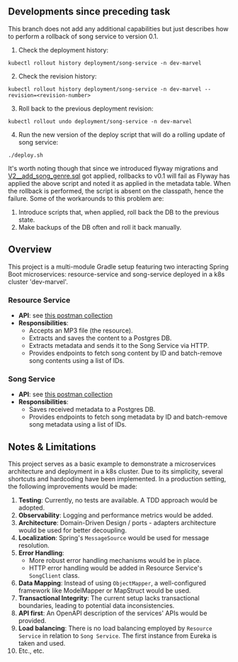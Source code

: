 ## Developments since preceding task
This branch does not add any additional capabilities but just describes how to perform a rollback of song service to 
version 0.1.

1. Check the deployment history:
```shell
kubectl rollout history deployment/song-service -n dev-marvel
```
2. Check the revision history:
```shell
kubectl rollout history deployment/song-service -n dev-marvel --revision=<revision-number>
```
3. Roll back to the previous deployment revision:
```shell
kubectl rollout undo deployment/song-service -n dev-marvel
```

4. Run the new version of the deploy script that will do a rolling update of song service:
```shell
./deploy.sh
```

It's worth noting though that since we introduced flyway migrations and [V2__add_song_genre.sql](./song-service/src/main/resources/db/migration/V2__add_song_genre.sql)
got applied, rollbacks to v0.1 will fail as Flyway has applied the above script and noted it as applied in the metadata
table. When the rollback is performed, the script is absent on the classpath, hence the failure. Some of the 
workarounds to this problem are:
1. Introduce scripts that, when applied, roll back the DB to the previous state.
2. Make backups of the DB often and roll it back manually.

## Overview

This project is a multi-module Gradle setup featuring two interacting Spring Boot microservices: resource-service
and song-service deployed in a k8s cluster 'dev-marvel'.

### Resource Service

- **API**: see [this postman collection](k8s-overview.postman_collection.json)
- **Responsibilities**:
    - Accepts an MP3 file (the resource).
    - Extracts and saves the content to a Postgres DB.
    - Extracts metadata and sends it to the Song Service via HTTP.
    - Provides endpoints to fetch song content by ID and batch-remove song contents using a list of IDs.

### Song Service

- **API**: see [this postman collection](k8s-overview.postman_collection.json)
- **Responsibilities**:
    - Saves received metadata to a Postgres DB.
    - Provides endpoints to fetch song metadata by ID and batch-remove song metadata using a list of IDs.

## Notes & Limitations

This project serves as a basic example to demonstrate a microservices architecture and deployment in a k8s cluster. 
Due to its simplicity, several shortcuts and hardcoding have been implemented. In a production setting, the 
following improvements would be made:

1. **Testing**: Currently, no tests are available. A TDD approach would be adopted.
2. **Observability**: Logging and performance metrics would be added.
3. **Architecture**: Domain-Driven Design / ports - adapters architecture would be used for better decoupling.
4. **Localization**: Spring's `MessageSource` would be used for message resolution.
5. **Error Handling**:
    - More robust error handling mechanisms would be in place.
    - HTTP error handling would be added in Resource Service's `SongClient` class.
6. **Data Mapping**: Instead of using `ObjectMapper`, a well-configured framework like ModelMapper or MapStruct would be
   used.
7. **Transactional Integrity**: The current setup lacks transactional boundaries, leading to potential data
   inconsistencies.
8. **API first**: An OpenAPI description of the services' APIs would be provided.
9. **Load balancing**: There is no load balancing employed by `Resource Service` in relation to `Song Service`. The
   first instance from Eureka is taken and used.
10. Etc., etc.
